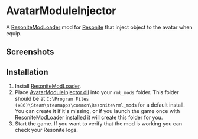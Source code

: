 # AvatarModuleInjector

A [ResoniteModLoader](https://github.com/resonite-modding-group/ResoniteModLoader) mod for [Resonite](https://resonite.com/) that inject object to the avatar when equip.
<!-- Edit to describe what your mod does and what it may solve -->
<!-- If your mod solves an issue, you should link to any relevant issues on the resonite github -->


## Screenshots
<!-- If your mod has visible effects in the game, attach some images or video of it in-use here! Otherwise remove this section -->

## Installation
1. Install [ResoniteModLoader](https://github.com/resonite-modding-group/ResoniteModLoader).
1. Place [AvatarModuleInjector.dll](https://github.com/lill-la/AvatarModuleInjector/releases/latest/download/AvatarModuleInjector.dll) into your `rml_mods` folder. This folder should be at `C:\Program Files (x86)\Steam\steamapps\common\Resonite\rml_mods` for a default install. You can create it if it's missing, or if you launch the game once with ResoniteModLoader installed it will create this folder for you.
1. Start the game. If you want to verify that the mod is working you can check your Resonite logs.

